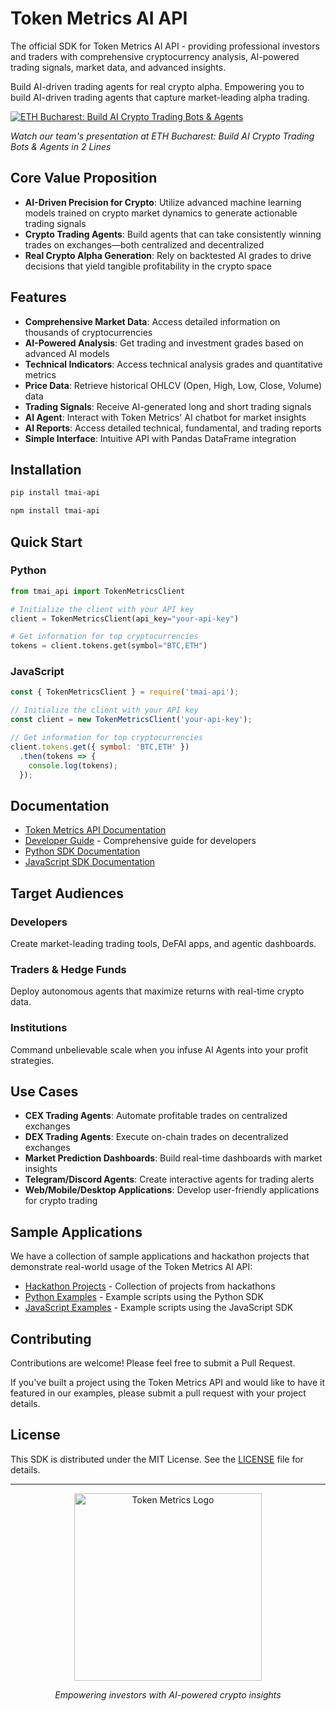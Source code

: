 # Token Metrics AI API

The official SDK for Token Metrics AI API - providing professional investors and traders with comprehensive cryptocurrency analysis, AI-powered trading signals, market data, and advanced insights.

Build AI-driven trading agents for real crypto alpha. Empowering you to build AI-driven trading agents that capture market-leading alpha trading.

[![ETH Bucharest: Build AI Crypto Trading Bots & Agents](https://img.youtube.com/vi/1qVuIwmeZJE/0.jpg)](https://www.youtube.com/watch?v=1qVuIwmeZJE)

*Watch our team's presentation at ETH Bucharest: Build AI Crypto Trading Bots & Agents in 2 Lines*

## Core Value Proposition

- **AI-Driven Precision for Crypto**: Utilize advanced machine learning models trained on crypto market dynamics to generate actionable trading signals
- **Crypto Trading Agents**: Build agents that can take consistently winning trades on exchanges—both centralized and decentralized
- **Real Crypto Alpha Generation**: Rely on backtested AI grades to drive decisions that yield tangible profitability in the crypto space

## Features

- **Comprehensive Market Data**: Access detailed information on thousands of cryptocurrencies
- **AI-Powered Analysis**: Get trading and investment grades based on advanced AI models
- **Technical Indicators**: Access technical analysis grades and quantitative metrics
- **Price Data**: Retrieve historical OHLCV (Open, High, Low, Close, Volume) data 
- **Trading Signals**: Receive AI-generated long and short trading signals
- **AI Agent**: Interact with Token Metrics' AI chatbot for market insights
- **AI Reports**: Access detailed technical, fundamental, and trading reports
- **Simple Interface**: Intuitive API with Pandas DataFrame integration

## Installation

```bash
pip install tmai-api
```
```bash
npm install tmai-api
```

## Quick Start

### Python
```python
from tmai_api import TokenMetricsClient

# Initialize the client with your API key
client = TokenMetricsClient(api_key="your-api-key")

# Get information for top cryptocurrencies
tokens = client.tokens.get(symbol="BTC,ETH")
```

### JavaScript
```javascript
const { TokenMetricsClient } = require('tmai-api');

// Initialize the client with your API key
const client = new TokenMetricsClient('your-api-key');

// Get information for top cryptocurrencies
client.tokens.get({ symbol: 'BTC,ETH' })
  .then(tokens => {
    console.log(tokens);
  });
```

## Documentation

- [Token Metrics API Documentation](https://app.tokenmetrics.com/en/api)
- [Developer Guide](DEVELOPER_GUIDE.md) - Comprehensive guide for developers
- [Python SDK Documentation](python/README.md)
- [JavaScript SDK Documentation](js/README.md)

## Target Audiences

### Developers
Create market-leading trading tools, DeFAI apps, and agentic dashboards.

### Traders & Hedge Funds
Deploy autonomous agents that maximize returns with real-time crypto data.

### Institutions
Command unbelievable scale when you infuse AI Agents into your profit strategies.

## Use Cases

- **CEX Trading Agents**: Automate profitable trades on centralized exchanges
- **DEX Trading Agents**: Execute on-chain trades on decentralized exchanges
- **Market Prediction Dashboards**: Build real-time dashboards with market insights
- **Telegram/Discord Agents**: Create interactive agents for trading alerts
- **Web/Mobile/Desktop Applications**: Develop user-friendly applications for crypto trading

## Sample Applications

We have a collection of sample applications and hackathon projects that demonstrate real-world usage of the Token Metrics AI API:

- [Hackathon Projects](examples/hackathon-projects/) - Collection of projects from hackathons
- [Python Examples](python/examples/) - Example scripts using the Python SDK
- [JavaScript Examples](js/examples/) - Example scripts using the JavaScript SDK

## Contributing

Contributions are welcome! Please feel free to submit a Pull Request.

If you've built a project using the Token Metrics API and would like to have it featured in our examples, please submit a pull request with your project details.

## License

This SDK is distributed under the MIT License. See the [LICENSE](LICENSE) file for details.

---

<p align="center">
  <a href="https://tokenmetrics.com">
    <img src="https://files.readme.io/6141d8ec9ddb9dd233e52357e7526ba5fea3dacafab20cd042bc20a2de070beb-dark_mode_1.svg" alt="Token Metrics Logo" width="300">
  </a>
</p>
<p align="center">
  <i>Empowering investors with AI-powered crypto insights</i>
</p>
